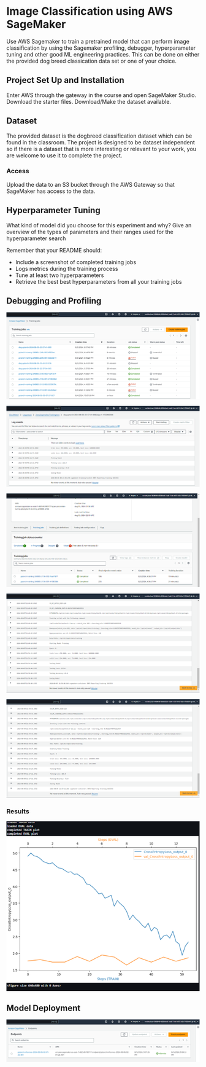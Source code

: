 # Image Classification using AWS SageMaker

Use AWS Sagemaker to train a pretrained model that can perform image classification by using the Sagemaker profiling, debugger, hyperparameter tuning and other good ML engineering practices. This can be done on either the provided dog breed classication data set or one of your choice.

## Project Set Up and Installation
Enter AWS through the gateway in the course and open SageMaker Studio. 
Download the starter files.
Download/Make the dataset available. 

## Dataset
The provided dataset is the dogbreed classification dataset which can be found in the classroom.
The project is designed to be dataset independent so if there is a dataset that is more interesting or relevant to your work, you are welcome to use it to complete the project.

### Access
Upload the data to an S3 bucket through the AWS Gateway so that SageMaker has access to the data. 

## Hyperparameter Tuning
What kind of model did you choose for this experiment and why? Give an overview of the types of parameters and their ranges used for the hyperparameter search

Remember that your README should:
- Include a screenshot of completed training jobs
- Logs metrics during the training process
- Tune at least two hyperparameters
- Retrieve the best best hyperparameters from all your training jobs

## Debugging and Profiling

![TrainingJobs](./ScreenShots/TranningLogs/TrainingJobCompleted.png)

![TrainingMetrics](./ScreenShots/TranningLogs/dog-pytorch-2024-08-05-23-57-41-000.png)

![TunningJobs](./ScreenShots/TunnerLogs/HyperparametersTuningJobs.png)

![TunningMetric1](./ScreenShots/TunnerLogs/pytorch-training-240805-2136-001-410838b8.png)

![TunningMetric2](./ScreenShots/TunnerLogs/pytorch-training-240805-2136-002-1ea47b7f.png)

### Results

![CrossEntropyLoss](./ScreenShots/CrossEntropyLoss.png)



## Model Deployment

![EndPoint](./ScreenShots/EndPoint.png)
